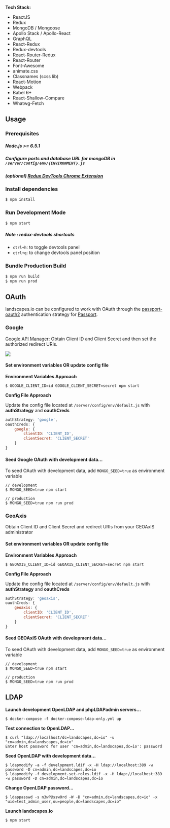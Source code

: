 **Tech Stack:**

- ReactJS
- Redux
- MongoDB / Mongoose
- Apollo Stack / Apollo-React
- GraphQL
- React-Redux
- Redux-devtools
- React-Router-Redux
- React-Router
- Font-Awesome
- animate.css
- Classnames (scss lib)
- React-Motion
- Webpack
- Babel 6+
- React-Shallow-Compare
- Whatwg-Fetch


## Usage

### Prerequisites

##### Node.js >= 6.5.1
##### Configure ports and database URL for mongoDB in ```/server/config/env/{ENVIRONMENT}.js```
##### (optional) [Redux DevTools Chrome Extension](https://chrome.google.com/webstore/detail/redux-devtools/lmhkpmbekcpmknklioeibfkpmmfibljd)


### Install dependencies

```bash
$ npm install
```

### Run Development Mode

```bash
$ npm start
```

##### Note : redux-devtools shortcuts
- `ctrl+h`: to toggle devtools panel
- `ctrl+q`: to change devtools panel position


### Bundle Production Build

```bash
$ npm run build
$ npm run prod
```


## OAuth

landscapes.io can be configured to work with OAuth through the [passport-oauth2](https://github.com/jaredhanson/passport-oauth2) authentication strategy for [Passport](http://passportjs.org/).

### Google

[Google API Manager](https://console.developers.google.com/apis/credentials): Obtain Client ID and Client Secret and then set the authorized redirect URIs.

![](http://1.1m.yt/P81UFvm.png)

#### Set environment variables OR update config file

**Environment Variables Approach**
```
$ GOOGLE_CLIENT_ID=id GOOGLE_CLIENT_SECRET=secret npm start

```

**Config File Approach**

Update the config file located at ```/server/config/env/default.js``` with **authStrategy** and **oauthCreds**
```javascript
authStrategy: 'google',
oauthCreds: {
    google: {
        clientID: 'CLIENT_ID',
        clientSecret: 'CLIENT_SECRET'
    }
}
```

#### Seed Google OAuth with development data...
To seed OAuth with development data, add `MONGO_SEED=true` as environment variable
```
// development
$ MONGO_SEED=true npm start

// production
$ MONGO_SEED=true npm run prod
```

### GeoAxis

Obtain Client ID and Client Secret and redirect URIs from your GEOAxIS administrator

#### Set environment variables OR update config file

**Environment Variables Approach**
```
$ GEOAXIS_CLIENT_ID=id GEOAXIS_CLIENT_SECRET=secret npm start

```

**Config File Approach**

Update the config file located at ```/server/config/env/default.js``` with **authStrategy** and **oauthCreds**
```javascript
authStrategy: 'geoaxis',
oauthCreds: {
    geoaxis: {
        clientID: 'CLIENT_ID',
        clientSecret: 'CLIENT_SECRET'
    }
}
```

#### Seed GEOAxIS OAuth with development data...
To seed OAuth with development data, add `MONGO_SEED=true` as environment variable
```
// development
$ MONGO_SEED=true npm start

// production
$ MONGO_SEED=true npm run prod
```

## LDAP

**Launch development OpenLDAP and phpLDAPadmin servers...**
```
$ docker-compose -f docker-compose-ldap-only.yml up
```

**Test connection to OpenLDAP...**
```
$ curl "ldap://localhost/dc=landscapes,dc=io" -u "cn=admin,dc=landscapes,dc=io"
Enter host password for user 'cn=admin,dc=landscapes,dc=io': password
```

**Seed OpenLDAP with development data...**
```
$ ldapmodify -a -f development.ldif -x -H ldap://localhost:389 -w password -D cn=admin,dc=landscapes,dc=io
$ ldapmodify -f development-set-roles.ldif -x -H ldap://localhost:389 -w password -D cn=admin,dc=landscapes,dc=io
```

**Change OpenLDAP password...**
```
$ ldappasswd -s n3wP@ssw0rd -W -D "cn=admin,dc=landscapes,dc=io" -x "uid=test_admin_user,ou=people,dc=landscapes,dc=io"
```

**Launch landscapes.io**
```
$ npm start
```
